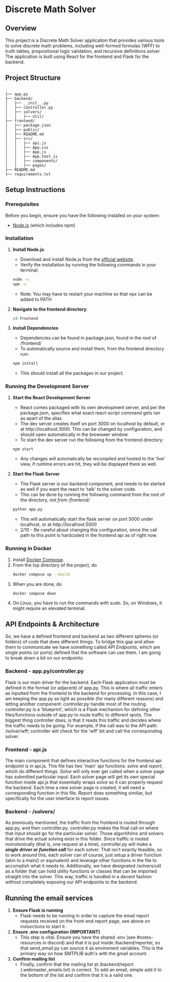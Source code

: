 # Discrete Math Solver

## Overview
This project is a Discrete Math Solver application that provides various tools to solve discrete math problems, including well-formed formulas (WFF) to truth tables, propositional logic validation, and recursive definitions solver. The application is built using React for the frontend and Flask for the backend.

## Project Structure
```
.
├── app.py
├── backend/
│   ├── __init__.py
│   ├── controller.py
│   ├── solvers/
│   │   ├── util/
├── frontend/
│   ├── package.json
│   ├── public/
│   ├── README.md
│   ├── src/
│   │   ├── api.js
│   │   ├── App.css
│   │   ├── App.js
│   │   ├── App.test.js
│   │   ├── components/
│   │   ├── pages/
├── README.md
├── requirements.txt
```

## Setup Instructions

### Prerequisites

Before you begin, ensure you have the following installed on your system:

- [Node.js](https://nodejs.org/) (which includes npm)

### Installation

1. **Install Node.js**:
    - Download and install Node.js from the [official website](https://nodejs.org/).
    - Verify the installation by running the following commands in your terminal:
     ```sh
     node -v
     npm -v
     ```
    - Note: You may have to restart your machine so that npx can be added to PATH

2. **Navigate to the frontend directory**:
   ```sh
   cd frontend
   ```

3. **Install Dependencies**
    - Dependencies can be found in package.json, found in the root of /frontend/
    - To automatically source and install them, from the frontend directory run:
     ```sh
     npm install
     ```
    - This should install all the packages in our project.

### Running the Development Server

1. **Start the React Development Server**
    - React comes packaged with its own development server, and per the package.json, specifies what exact react-script command gets ran as apart of the alias. 
    - The dev server creates itself on port 3000 on localhost by default, or at http://localhost:3000. This can be changed by configuration, and should open automatically in the browswer window.
    - To start the dev server run the following from the frontend directory:
    ```sh
    npm start
    ```
    - Any changes will automatically be recompiled and hosted to the 'live' view, if runtime errors are hit, they will be displayed there as well.

2. **Start the Flask Server**
    - The Flask server is our backend component, and needs to be started as well if you want the react to 'talk' to the solver code.
    - This can be done by running the following command from the root of the directory, *not from /frontend/*
    ```sh
    python app.py
    ```
    - This will automatically start the flask server on port 5000 under localhost, or at http://localhost:5000 
    - 2/10 - Be careful about changing this configuration, since the call path to this point is hardcoded in the frontend api as of right now.
  
### Running in Docker
1. Install [Docker Compose](https://docs.docker.com/compose/install/).
2. From the top directory of the project, do
   ```sh
   docker compose up --build
   ```
3. When you are done, do
   ```
   docker compose down
   ```
4. On Linux, you have to run the commands with sudo. So, on Windows, it might require an elevated terminal.

## API Endpoints & Architecture
So, we have a defined frontend and backend as two different spheres (or folders) of code that does different things. To bridge this gap and allow them to communicate we have something called *API Endpoints*, which are single points (or ports) defined that the software can use them. I am going to break down a bit on our endpoints:

### Backend - app.py/controller.py
Flask is our main driver for the backend. Each Flask application must be defined in the format (or adjacent) of app.py. This is where all traffic enters as inputted from the frontend to the backend for processing. In this case, I am keeping the app.py as light as possible (for many different reasons) and letting another component: *controller.py* handle most of the routing. controller.py is a 'blueprint', which is a Flask mechanism for defining other files/functions outside of app.py to route traffic to different spots. The biggest thing controller does, is that it reads this traffic and decides where the traffic needs to be going. For example, if the call was to the API path: /solver/wff; controller will check for the 'wff' bit and call the corresponding solver.

### Frontend - api.js
The main component that defines interactive functions for the frontend api endpoint is in api.js. This file has two 'main' api functions: *solve* and *report*, which do different things. *Solve* will only ever get called when a solver page has submitted particular input. Each solver page will get its own special function inside api.js that essentially wraps *solve* so it can properly request the backend. Each time a new solver page is created, it will need a corresponding function in this file. *Report* does something similiar, but specifically for the user interface to report issues. 

### Backend - /solvers/
As previously mentioned, the traffic from the frontend is routed through app.py, and then controller.py. controller.py makes the final call on where that input should go for the particular solver. Those algoritihims and solvers that drive the actual solving exist in this folder. Since traffic is routed monotonically (that is, one request at a time), controller.py will make a ***single driver or function call*** for each solver. That isn't exactly feasible, so to work around this, each solver can of course, just setup a driver function (akin to a main() or equivalent) and leverage other functions in the file to accomplish what it needs to. Additionally, we have designated /solvers/util as a folder that can hold utility functions or classes that can be imported straight into the solver. This way, traffic is handled in a decent fashion without completely exposing our API endpoints to the backend. 

## Running the email services
1. **Ensure Flask is running**
    - Flask needs to be running in order to capture the email report requests received on the front-end report page, see above on insturctions to start it.
2. **Ensure .env configuration (IMPORTANT)**
    - This step is vital. Ensure you have the shared .env (see #notes-resources in discord) and that it is put inside /backend/reporter, so that send_email.py can source it as enviroment variables. This is the primary way on how SMTPLIB auth's with the gmail account.
3. **Confirm mailing list**
    - Finally, confirm that the mailing list at /backend/report (.webmaster_emails.txt) is correct. To add an email, simple add it to the bottom of the list and confirm that it is a valid one. 
